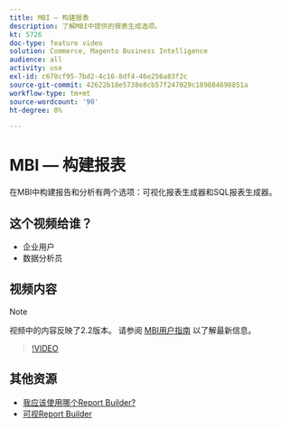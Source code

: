 ```yaml
---
title: MBI — 构建报表
description: 了解MBI中提供的报表生成选项。
kt: 5726
doc-type: feature video
solution: Commerce, Magento Business Intelligence
audience: all
activity: use
exl-id: c678cf95-7bd2-4c16-8df4-46e256a83f2c
source-git-commit: 42622b18e5738e8cb57f247029c189884698851a
workflow-type: tm+mt
source-wordcount: '90'
ht-degree: 0%

---
```


# MBI — 构建报表

在MBI中构建报告和分析有两个选项：可视化报表生成器和SQL报表生成器。

## 这个视频给谁？

- 企业用户
- 数据分析员

## 视频内容

>[!NOTE]
>
>视频中的内容反映了2.2版本。 请参阅 [MBI用户指南](https://docs.magento.com/mbi/) 以了解最新信息。

>[!VIDEO](https://video.tv.adobe.com/v/35981?quality=12&learn=on)

## 其他资源

- [我应该使用哪个Report Builder?](https://docs.magento.com/mbi/data-user/reports/report-builder-options.html)
- [可视Report Builder](https://docs.magento.com/mbi/data-user/reports/ess-rpt-build-visual.html)

